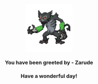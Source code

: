 <p align="center">
    <img src="https://raw.githubusercontent.com/PokeAPI/sprites/master/sprites/pokemon/893.png" width="150" height="150">
</p>
<h3 align="center">You have been greeted by - <b>Zarude</b></h3>
<h3 align="center">Have a wonderful day!</h3>
